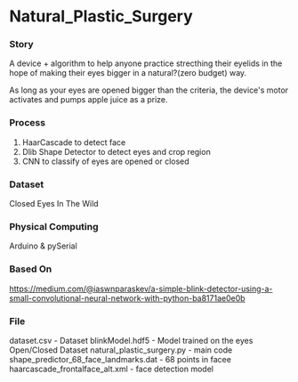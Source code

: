# Natural_Plastic_Surgery

### Story
A device + algorithm to help anyone practice strecthing their eyelids 
in the hope of making their eyes bigger in a natural?(zero budget) way.

As long as your eyes are opened bigger than the criteria, the device's motor 
activates and pumps apple juice as a prize. 


### Process

1. HaarCascade to detect face
2. Dlib Shape Detector to detect eyes and crop region
3. CNN to classify of eyes are opened or closed


### Dataset
Closed Eyes In The Wild


### Physical Computing
Arduino & pySerial


### Based On
https://medium.com/@iaswnparaskev/a-simple-blink-detector-using-a-small-convolutional-neural-network-with-python-ba8171ae0e0b 

### File
dataset.csv - Dataset
blinkModel.hdf5 - Model trained on the eyes Open/Closed Dataset 
natural_plastic_surgery.py - main code 
shape_predictor_68_face_landmarks.dat - 68 points in facee
haarcascade_frontalface_alt.xml - face detection model
